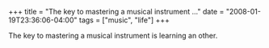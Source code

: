 +++
title = "The key to mastering a musical instrument ..."
date = "2008-01-19T23:36:06-04:00"
tags = ["music", "life"]
+++
<p>The key to mastering a musical instrument is learning an other.</p>
